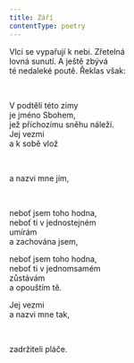 ```yaml
---
title: Září
contentType: poetry
---
```


<section>

<div class="centered">

Vlci se vypařují k nebi. Zřetelná  
lovná sunutí. A ještě zbývá  
té nedaleké poutě. Řeklas však:

</div>

 

<div class="centered">

V podtělí této zimy  
je jméno Sbohem,  
jež příchozímu sněhu náleží.  
Jej vezmi  
a k sobě vlož

</div>

 

<div class="centered">

a nazvi mne jím,

</div>

 

<div class="centered">

neboť jsem toho hodna,  
neboť ti v jednostejném  
umírám  
a zachována jsem,

</div>

<div class="centered">

neboť jsem toho hodna,  
neboť ti v jednomsamém  
zůstávám  
a opouštím tě.

</div>

<div class="centered">

Jej vezmi  
a nazvi mne tak,

</div>

 

<div class="centered">

zadržiteli pláče.

</div>

</section>

